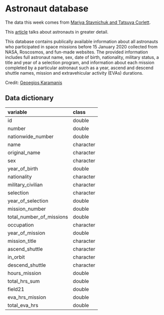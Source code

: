 # Astronaut database

The data this week comes from [Mariya Stavnichuk and Tatsuya Corlett](https://data.mendeley.com/datasets/86tsnnbv2w/1). 

This [article](https://www.sciencedirect.com/science/article/abs/pii/S2214552420300444) talks about astronauts in greater detail.

This database contains publically available information about all astronauts who participated in space missions before 15 January 2020 collected from NASA, Roscosmos, and fun-made websites. The provided information includes full astronaut name, sex, date of birth, nationality, military status, a title and year of a selection program, and information about each mission completed by a particular astronaut such as a year, ascend and descend shuttle names, mission and extravehicular activity (EVAs) durations.

Credit: [Geoegios Karamanis](https://twitter.com/geokaramanis)

## Data dictionary

|variable                 |class     |
|:------------------------|:---------|
|id                       |double    |
|number                   |double    |
|nationwide_number        |double    |
|name                     |character |
|original_name            |character |
|sex                      |character |
|year_of_birth            |double    |
|nationality              |character |
|military_civilian        |character |
|selection                |character |
|year_of_selection        |double    |
|mission_number           |double    |
|total_number_of_missions |double    |
|occupation               |character |
|year_of_mission          |double    |
|mission_title            |character |
|ascend_shuttle           |character |
|in_orbit                 |character |
|descend_shuttle          |character |
|hours_mission            |double    |
|total_hrs_sum            |double    |
|field21                  |double    |
|eva_hrs_mission          |double    |
|total_eva_hrs            |double    |